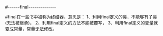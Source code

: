 #------final--------------

#final在一些书中被称为终结器，意思是：
       1、利用final定义的类，不能够有子类(无法被继承)，
       2、利用final定义的方法不能被覆写，
       3、利用final定义的变量就变成常量，常量无法修改。